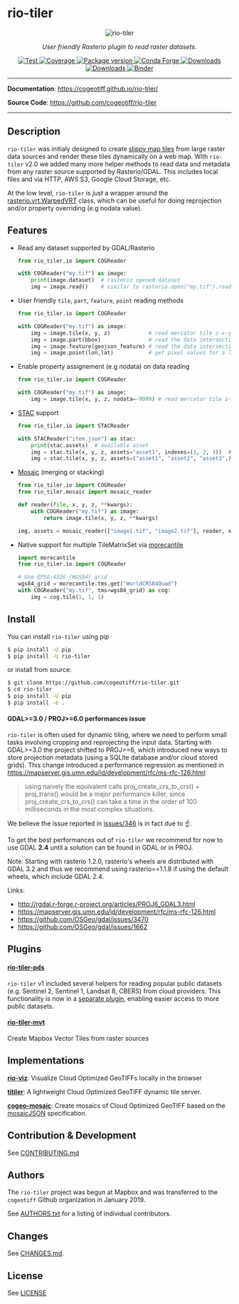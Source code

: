 # rio-tiler

<p align="center">
  <img src="https://user-images.githubusercontent.com/10407788/88133997-77560f00-cbb1-11ea-874c-a8f1d123a9df.jpg" style="max-width: 800px;" alt="rio-tiler"></a>
</p>
<p align="center">
  <em>User friendly Rasterio plugin to read raster datasets.</em>
</p>
<p align="center">
  <a href="https://github.com/cogeotiff/rio-tiler/actions?query=workflow%3ACI" target="_blank">
      <img src="https://github.com/cogeotiff/rio-tiler/workflows/CI/badge.svg" alt="Test">
  </a>
  <a href="https://codecov.io/gh/cogeotiff/rio-tiler" target="_blank">
      <img src="https://codecov.io/gh/cogeotiff/rio-tiler/branch/master/graph/badge.svg" alt="Coverage">
  </a>
  <a href="https://pypi.org/project/rio-tiler" target="_blank">
      <img src="https://img.shields.io/pypi/v/rio-tiler?color=%2334D058&label=pypi%20package" alt="Package version">
  </a>
  <a href="https://anaconda.org/conda-forge/rio-tiler" target="_blank">
      <img src="https://img.shields.io/conda/v/conda-forge/rio-tiler.svg" alt="Conda Forge">
  </a>
  <a href="https://pypistats.org/packages/rio-tiler" target="_blank">
      <img src="https://img.shields.io/pypi/dm/rio-tiler.svg" alt="Downloads">
  </a>
  <a href="https://github.com/cogeotiff/rio-tiler/blob/master/LICENSE.txt" target="_blank">
      <img src="https://img.shields.io/github/license/cogeotiff/rio-tiler.svg" alt="Downloads">
  </a>
  <a href="https://mybinder.org/v2/gh/cogeotiff/rio-tiler/master?filepath=docs%2Fexamples%2F" target="_blank" alt="Binder">
      <img src="https://mybinder.org/badge_logo.svg" alt="Binder">
  </a>
</p>

---

**Documentation**: <a href="https://cogeotiff.github.io/rio-tiler/" target="_blank">https://cogeotiff.github.io/rio-tiler/</a>

**Source Code**: <a href="https://github.com/cogeotiff/rio-tiler" target="_blank">https://github.com/cogeotiff/rio-tiler</a>

---

## Description

`rio-tiler` was initialy designed to create [slippy map
tiles](https://en.wikipedia.org/wiki/Tiled_web_map) from large raster data
sources and render these tiles dynamically on a web map. With `rio-tiler` v2.0 we added many more helper methods to read
data and metadata from any raster source supported by Rasterio/GDAL.
This includes local files and via HTTP, AWS S3, Google Cloud Storage,
etc.

At the low level, `rio-tiler` is *just* a wrapper around the [rasterio.vrt.WarpedVRT](https://github.com/mapbox/rasterio/blob/5b76d05fb374e64602166d6cd880c38424fad39b/rasterio/vrt.py#L15) class, which can be useful for doing reprojection and/or property overriding (e.g nodata value).

## Features

- Read any dataset supported by GDAL/Rasterio

    ```python
    from rio_tiler.io import COGReader

    with COGReader("my.tif") as image:
        print(image.dataset)  # rasterio opened dataset
        img = image.read()    # similar to rasterio.open("my.tif").read() but returns a rio_tiler.models.ImageData object
    ```

- User friendly `tile`, `part`, `feature`, `point` reading methods

    ```python
    from rio_tiler.io import COGReader

    with COGReader("my.tif") as image:
        img = image.tile(x, y, z)            # read mercator tile z-x-y
        img = image.part(bbox)               # read the data intersecting a bounding box
        img = image.feature(geojson_feature) # read the data intersecting a geojson feature
        img = image.point(lon,lat)           # get pixel values for a lon/lat coordinates
    ```

- Enable property assignement (e.g nodata) on data reading

    ```python
    from rio_tiler.io import COGReader

    with COGReader("my.tif") as image:
        img = image.tile(x, y, z, nodata=-9999) # read mercator tile z-x-y
    ```

- [STAC](https://github.com/radiantearth/stac-spec) support

    ```python
    from rio_tiler.io import STACReader

    with STACReader("item.json") as stac:
        print(stac.assets)  # available asset
        img = stac.tile(x, y, z, assets="asset1", indexes=(1, 2, 3))  # read tile for asset1 and indexes 1,2,3
        img = stac.tile(x, y, z, assets=("asset1", "asset2", "asset3",), indexes=(1,))  # create an image from assets 1,2,3 using their first band
    ```

- [Mosaic](https://cogeotiff.github.io/rio-tiler/mosaic/) (merging or stacking)

    ```python
    from rio_tiler.io import COGReader
    from rio_tiler.mosaic import mosaic_reader

    def reader(file, x, y, z, **kwargs):
        with COGReader("my.tif") as image:
            return image.tile(x, y, z, **kwargs)

    img, assets = mosaic_reader(["image1.tif", "image2.tif"], reader, x, y, z)
    ```

- Native support for multiple TileMatrixSet via [morecantile](https://developmentseed.org/morecantile/)

    ```python
    import morecantile
    from rio_tiler.io import COGReader

    # Use EPSG:4326 (WGS84) grid
    wgs84_grid = morecantile.tms.get("WorldCRS84Quad")
    with COGReader("my.tif", tms=wgs84_grid) as cog:
        img = cog.tile(1, 1, 1)
    ```

## Install

You can install `rio-tiler` using pip

```bash
$ pip install -U pip
$ pip install -U rio-tiler
```

or install from source:

```bash
$ git clone https://github.com/cogeotiff/rio-tiler.git
$ cd rio-tiler
$ pip install -U pip
$ pip install -e .
```

#### GDAL>=3.0 / PROJ>=6.0 performances issue

`rio-tiler` is often used for dynamic tiling, where we need to perform small tasks involving cropping and reprojecting the input data. Starting with GDAL>=3.0 the project shifted to PROJ>=6, which introduced new ways to store projection metadata (using a SQLite database and/or cloud stored grids). This change introduced a performance regression as mentioned in https://mapserver.gis.umn.edu/id/development/rfc/ms-rfc-126.html:

> using naively the equivalent calls proj_create_crs_to_crs() + proj_trans() would be a major performance killer, since proj_create_crs_to_crs() can take a time in the order of 100 milliseconds in the most complex situations.

We believe the issue reported in [issues/346](https://github.com/cogeotiff/rio-tiler/issues/346) is in fact due to :point_up:.

To get the best performances out of `rio-tiler` we recommend for now to use GDAL **2.4** until a solution can be found in GDAL or in PROJ.

Note: Starting with rasterio 1.2.0, rasterio's wheels are distributed with GDAL 3.2 and thus we recommend using rasterio==1.1.8 if using the default wheels, which include GDAL 2.4.

Links:

- http://rgdal.r-forge.r-project.org/articles/PROJ6_GDAL3.html
- https://mapserver.gis.umn.edu/id/development/rfc/ms-rfc-126.html
- https://github.com/OSGeo/gdal/issues/3470
- https://github.com/OSGeo/gdal/issues/1662


## Plugins

#### [**rio-tiler-pds**][rio-tiler-pds]

[rio-tiler-pds]: https://github.com/cogeotiff/rio-tiler-pds

`rio-tiler` v1 included several helpers for reading popular public datasets (e.g. Sentinel 2, Sentinel 1, Landsat 8, CBERS) from cloud providers. This functionality is now in a [separate plugin][rio-tiler-pds], enabling easier access to more public datasets.

#### [**rio-tiler-mvt**][rio-tiler-mvt]

Create Mapbox Vector Tiles from raster sources

[rio-tiler-mvt]: https://github.com/cogeotiff/rio-tiler-mvt

## Implementations

[**rio-viz**][rio-viz]: Visualize Cloud Optimized GeoTIFFs locally in the browser

[**titiler**][titiler]: A lightweight Cloud Optimized GeoTIFF dynamic tile server.

[**cogeo-mosaic**][cogeo-mosaic]: Create mosaics of Cloud Optimized GeoTIFF based on the [mosaicJSON][mosaicjson_spec] specification.

[rio-viz]: https://github.com/developmentseed/rio-viz
[titiler]: https://github.com/developmentseed/titiler
[cogeo-mosaic]: https://github.com/developmentseed/cogeo-mosaic
[mosaicjson_spec]: https://github.com/developmentseed/mosaicjson-spec

## Contribution & Development

See [CONTRIBUTING.md](https://github.com/cogeotiff/rio-tiler/blob/master/CONTRIBUTING.md)

## Authors

The `rio-tiler` project was begun at Mapbox and was transferred to the `cogeotiff` Github organization in January 2019.

See [AUTHORS.txt](https://github.com/cogeotiff/rio-tiler/blob/master/AUTHORS.txt) for a listing of individual contributors.

## Changes

See [CHANGES.md](https://github.com/cogeotiff/rio-tiler/blob/master/CHANGES.md).

## License

See [LICENSE](https://github.com/cogeotiff/rio-tiler/blob/master/LICENSE)
